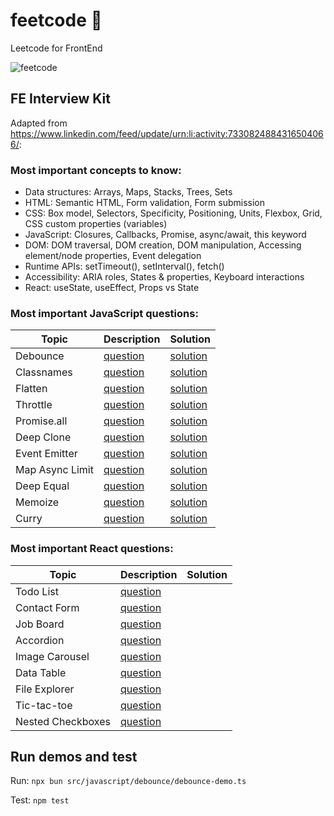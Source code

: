 # feetcode 👣
Leetcode for FrontEnd

![feetcode](https://github.com/benjiaming/feetcode/actions/workflows/node.js.yml/badge.svg)


## FE Interview Kit
Adapted from https://www.linkedin.com/feed/update/urn:li:activity:7330824884316504066/:

### Most important concepts to know:

- Data structures: Arrays, Maps, Stacks, Trees, Sets
- HTML: Semantic HTML, Form validation, Form submission
- CSS: Box model, Selectors, Specificity, Positioning, Units, Flexbox, Grid, CSS custom properties (variables)
- JavaScript​: Closures, Callbacks, Promise, async/await, this keyword
- DOM: DOM traversal, DOM creation, DOM manipulation, Accessing element/node properties, Event delegation
- Runtime APIs: setTimeout(), setInterval(), fetch()
- Accessibility: ARIA roles, States & properties, Keyboard interactions
- React: useState, useEffect, Props vs State

### Most important JavaScript questions:

| Topic           | Description                                  | Solution                                  |
|-----------------|----------------------------------------------|-------------------------------------------|
| Debounce        | [question](https://www.greatfrontend.com/interviews/study/gfe75/questions/javascript/debounce)                    | [solution](./src/debounce/debounce.ts)    |
| Classnames      | [question](https://www.greatfrontend.com/interviews/study/gfe75/questions/javascript/classnames)                   | [solution](./src/classnames/classnames.ts)|
| Flatten         | [question](https://www.greatfrontend.com/interviews/study/gfe75/questions/javascript/flatten)                   | [solution](./src/flatten/flatten.ts)      |
| Throttle        | [question](https://www.greatfrontend.com/interviews/study/gfe75/questions/javascript/throttle)                     | [solution](./src/throttle/throttle.ts)    |
| Promise.all     | [question](https://www.greatfrontend.com/interviews/study/gfe75/questions/javascript/promise-all)                    | [solution](./src/promise-all/promise-all.ts)|
| Deep Clone      | [question](https://www.greatfrontend.com/interviews/study/gfe75/questions/javascript/deep-clone)              | [solution](./src/deep-clone/deep-clone.ts)|
| Event Emitter   | [question](https://www.greatfrontend.com/interviews/study/gfe75/questions/javascript/event-emitter)                    | [solution](./src/event-emitter/event-emitter.ts)|
| Map Async Limit | [question](https://www.greatfrontend.com/interviews/study/gfe75/questions/javascript/map-async-limit)     | [solution](./src/map-async-limit/map-async-limit.ts)                  |
| Deep Equal      | [question](https://www.greatfrontend.com/interviews/study/gfe75/questions/javascript/deep-equal)  | [solution](./src/deep-equal/deep-equal.ts)
| Memoize         | [question](https://www.greatfrontend.com/interviews/study/gfe75/questions/javascript/memoize)  | [solution](./src/memoize/memoize.ts)
| Curry           | [question](https://www.greatfrontend.com/interviews/study/gfe75/questions/javascript/curry)                    | [solution](./src/curry/curry.ts)


### Most important React questions:

| Topic           | Description                                  | Solution                                  |
|-------------------|---------------------------------------------------|-------------------|
| Todo List         | [question](https://www.greatfrontend.com/questions/user-interface/todo-list/react?framework=react)                  |                   |
| Contact Form      | [question](https://lnkd.in/gtNHef6T)                  |                   |
| Job Board         | [question](https://lnkd.in/giHeiXh2)                  |                   |
| Accordion         | [question](https://lnkd.in/gSZYFQA5)                  |                   |
| Image Carousel    | [question](https://lnkd.in/gnxWuVxe)                  |                   |
| Data Table        | [question](https://lnkd.in/gwfqzfm6)                  |                   |
| File Explorer     | [question](https://lnkd.in/gU898hpr)                  |                   |
| Tic-tac-toe       | [question](https://lnkd.in/gc7upPZS)                  |                   |
| Nested Checkboxes | [question](https://lnkd.in/gfgtJHue)                  |                   |
## Run demos and test

Run: `npx bun src/javascript/debounce/debounce-demo.ts`

Test: `npm test`
